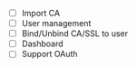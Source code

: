 - [ ] Import CA
- [ ] User management
- [ ] Bind/Unbind CA/SSL to user
- [ ] Dashboard
- [ ] Support OAuth
